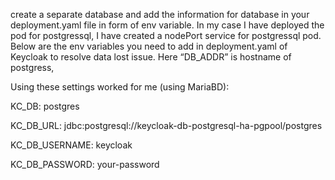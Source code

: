 
create a separate database and add the information for database in your deployment.yaml file in form of env variable. In my case I have deployed the pod for postgressql, I have created a nodePort service for postgressql pod. Below are the env variables you need to add in deployment.yaml of Keycloak to resolve data lost issue. Here “DB_ADDR” is hostname of postgress,

Using these settings worked for me (using MariaBD):

KC_DB: postgres

KC_DB_URL: jdbc:postgresql://keycloak-db-postgresql-ha-pgpool/postgres

KC_DB_USERNAME: keycloak

KC_DB_PASSWORD: your-password


